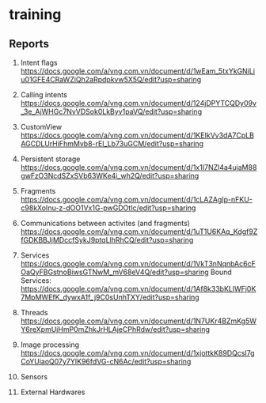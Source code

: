 # training

## Reports

1. Intent flags
https://docs.google.com/a/vng.com.vn/document/d/1wEam_5txYkGNiLiu01GFE4CRaWZiQh2aRpdpkvw5X5Q/edit?usp=sharing

2. Calling intents
https://docs.google.com/a/vng.com.vn/document/d/124jDPYTCQDy09v_3e_AjWHGc7NvVDSok0LkByv1paVQ/edit?usp=sharing

3. CustomView
https://docs.google.com/a/vng.com.vn/document/d/1KEIkVv3dA7CpLBAGCDLUrHiFhmMvb8-rEl_Lb73uGCM/edit?usp=sharing

4. Persistent storage
https://docs.google.com/a/vng.com.vn/document/d/1x1I7NZl4a4ujaM88gwFzO3NcdSZxSVb63WKe4i_wh2Q/edit?usp=sharing

5. Fragments
https://docs.google.com/a/vng.com.vn/document/d/1cLAZAgIp-nFKU-c98kXoInu-z-dOO1Vx1G-pwGDOtIc/edit?usp=sharing

6. Communications between activites (and fragments)
https://docs.google.com/a/vng.com.vn/document/d/1uT1U6KAq_Kdgf9ZfGDKBBJjMDccfSykJ9ptqLlhRhCQ/edit?usp=sharing

7. Services
https://docs.google.com/a/vng.com.vn/document/d/1VkT3nNqnbAc6cFOaQyFBGstnoBiwsGTNwM_mV68eV4Q/edit?usp=sharing
Bound Services: https://docs.google.com/a/vng.com.vn/document/d/1Af8k33bKLlWFj0K7MpMWEfK_dywxA1f_j9C0sUnhTXY/edit?usp=sharing

8. Threads
https://docs.google.com/a/vng.com.vn/document/d/1N7UKr4BZmKg5WY6reXpmUjHmP0mZhkJrHLAjeCPhRdw/edit?usp=sharing

9. Image processing
https://docs.google.com/a/vng.com.vn/document/d/1xjottkK89DQcsI7gCoYUiaoQ07y7YIK96fdVG-cN6Ac/edit?usp=sharing

10. Sensors

11. External Hardwares
